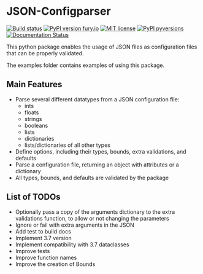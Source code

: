 # JSON-Configparser
[![Build status](https://dev.azure.com/guiilunga/JSON-Configparser/_apis/build/status/GIlunga.JSON-Configparser)](https://dev.azure.com/guiilunga/JSON-Configparser/_build?definitionId=-1)
[![PyPI version fury.io](https://badge.fury.io/py/json-configparser.svg)](https://pypi.org/project/json-configparser/)
[![MIT license](https://img.shields.io/badge/License-MIT-blue.svg)](https://github.com/GIlunga/JSON-Configparser/blob/master/LICENSE)
[![PyPI pyversions](https://img.shields.io/pypi/pyversions/json-configparser.svg)](https://pypi.org/project/json-configparser/)
[![Documentation Status](https://readthedocs.org/projects/json-configparser/badge/?version=latest)](https://json-configparser.readthedocs.io/en/latest/?badge=latest)


This python package enables the usage of JSON files as configuration files that can be properly validated.

The examples folder contains examples of using this package.

## Main Features
- Parse several different datatypes from a JSON configuration file:
    - ints
    - floats
    - strings
    - booleans
    - lists
    - dictionaries
    - lists/dictionaries of all other types
- Define options, including their types, bounds, extra validations, and defaults
- Parse a configuration file, returning an object with attributes or a dictionary
- All types, bounds, and defaults are validated by the package
    
## List of TODOs
- Optionally pass a copy of the arguments dictionary to the extra validations function, to allow or not changing the parameters
- Ignore or fail with extra arguments in the JSON
- Add test to build docs
- Implement 3.7 version
- Implement compatibility with 3.7 dataclasses
- Improve tests
- Improve function names
- Improve the creation of Bounds